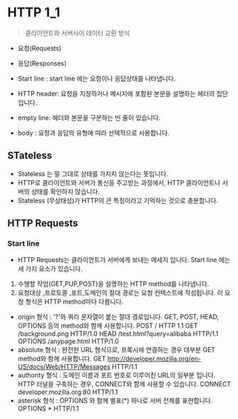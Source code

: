 # HTTP 1_1

> 클라이언트와 서버사이 데이터 교환 방식
- 요청(Requests)
- 응답(Responses)

- Start line : start line 에는 요청이나 응답상태를 나타냅니다.
- HTTP header: 요청을 지정하거나 메시지에 포함된 본문을 설명하는 헤더의 집단입니다.
- empty line: 헤더와 본문을 구분하는 빈 줄이 있습니다.
- body : 요청과 응답의 유형에 따라 선택적으로 사용합니다.

## STateless 
- Stateless 는 말 그대로 상태를 가지지 않는다는 뜻입니다.
- HTTP로 클라이언트와 서버가 통신을 주고받는 과정에서, HTTP 클라이언트나 서버의 상태를 확인하지 않습니다.
- Stateless (무상태성)가 HTTP의 큰 특징이라고 기억하는 것으로 충분합니다.

## HTTP Requests
### Start line  
- HTTP Requests는 클라이언트가 서버에게 보내는 메세지 입니다. Start line 에는 세 가지 요소가 있습니다.
1. 수행할 작업(GET,PUP,POST)을 설명하는 HTTP method를 나타냅니다.
2. 요청대상 ,프로토콜 ,포트,도메인의 절대 경로는 요청 컨텍스트에 작성됩니다. 이 요청 형식은 HTTP method마다 다릅니다.
 - origin 형식 : '?'와 쿼리 문자열이 붙는 절대 경로입니다. GET, POST, HEAD, OPTIONS 등의 method와 함께 사용합니다.
POST / HTTP 1.1
GET /background.png HTTP/1.0
HEAD /test.html?query=alibaba HTTP/1.1
OPTIONS /anypage.html HTTP/1.0
 - absolute 형식 : 완전한 URL 형식으로, 프록시에 연결하는 경우 대부분 GET method와 함께 사용합니다.
GET http://developer.mozilla.org/en-US/docs/Web/HTTP/Messages HTTP/1.1
 - authority 형식 : 도메인 이름과 포트 번호로 이루어진 URL의 일부분 입니다. HTTP 터널을 구축하는 경우, CONNECT와 함께 사용할 수 있습니다.
CONNECT developer.mozilla.org:80 HTTP/1.1
 - asterisk 형식 : OPTIONS 와 함께 별표(*) 하나로 서버 전체를 표현합니다.
OPTIONS * HTTP/1.1